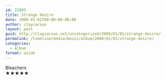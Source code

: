 ```yaml
---
id: 22903
title: Strange Desire
date: 2000-01-01T00:00:00-06:00
author: claycarson
layout: post
guid: http://claycarson.net/uncategorized/2000/01/01/strange-desire/
permalink: /timeline/media/music/album/2000/01/01/strange-desire/
categories:
  - Album
format: aside
---
```

<div class="media-details"></div>

<div class="media-creator">Bleachers</div>

<div class="media-rating">★★★★★</div>